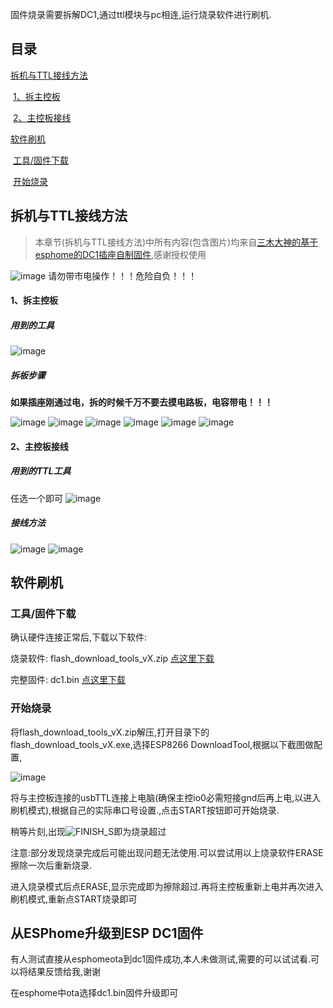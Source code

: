 

固件烧录需要拆解DC1,通过ttl模块与pc相连,运行烧录软件进行刷机.



## 目录

[拆机与TTL接线方法](#拆机与TTL接线方法)

​	[1、拆主控板](#1、拆主控板)

​	[2、主控板接线](#2、主控板接线)

[软件刷机](#软件刷机)

​	[工具/固件下载](#工具/固件下载)

​	[开始烧录](#开始烧录)



## 拆机与TTL接线方法

> 本章节(拆机与TTL接线方法)中所有内容(包含图片)均来自[三木大神的基于esphome的DC1插座自制固件](https://github.com/Samuel-0-0/phicomm_dc1-esphome/tree/master/cookbook),感谢授权使用

![image](https://github.com/Samuel-0-0/phicomm_dc1-esphome/blob/master/cookbook/image/warning_50px.png?raw=true)   请勿带市电操作！！！危险自负！！！

#### 1、拆主控板

##### 用到的工具

![image](file/flash/disassembly.jpg)

##### 拆板步骤

**如果插座刚通过电，拆的时候千万不要去摸电路板，电容带电！！！**

![image](file/flash/1.jpg)
![image](file/flash/2.jpg)
![image](file/flash/3.jpg)
![image](file/flash/4.jpg)
![image](file/flash/5.jpg)
![image](file/flash/6.jpg)

#### 2、主控板接线

##### 用到的TTL工具

任选一个即可
![image](file/flash/ttl.jpg)



##### 接线方法

![image](file/flash/wiring_diagram.jpg)
![image](file/flash/wiring_diagram1.jpg)



## 软件刷机

### 工具/固件下载

确认硬件连接正常后,下载以下软件:

烧录软件: flash_download_tools_vX.zip	[点这里下载](https://www.espressif.com/zh-hans/support/download/other-tools)

完整固件: dc1.bin	[点这里下载](https://github.com/esp_dc1/releases)

### 开始烧录

将flash_download_tools_vX.zip解压,打开目录下的flash_download_tools_vX.exe,选择ESP8266 DownloadTool,根据以下截图做配置,

![image](file/flash/flash1.png)

将与主控板连接的usbTTL连接上电脑(确保主控io0必需短接gnd后再上电,以进入刷机模式),根据自己的实际串口号设置.,点击START按钮即可开始烧录.



稍等片刻,出现![FINISH_S](file/flash/FINISH_S.bmp)即为烧录超过



注意:部分发现烧录完成后可能出现问题无法使用.可以尝试用以上烧录软件ERASE擦除一次后重新烧录.

进入烧录模式后点ERASE,显示完成即为擦除超过.再将主控板重新上电并再次进入刷机模式,重新点START烧录即可

## 从ESPhome升级到ESP DC1固件

有人测试直接从esphomeota到dc1固件成功,本人未做测试,需要的可以试试看.可以将结果反馈给我,谢谢

在esphome中ota选择dc1.bin固件升级即可